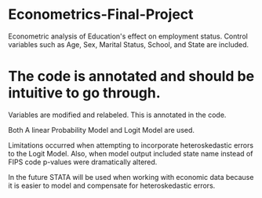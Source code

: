 # Econometrics-Final-Project
Econometric analysis of Education's effect on employment status.
Control variables such as Age, Sex, Marital Status, School, and State are included.

# The code is annotated and should be intuitive to go through. 
Variables are modified and relabeled. This is annotated in the code. 

Both A linear Probability Model and Logit Model are used. 

Limitations occurred when attempting to incorporate heteroskedastic errors to the Logit Model. 
Also, when model output included state name instead of FIPS code p-values were dramatically altered. 

In the future STATA will be used when working with economic data because it is easier to 
model and compensate for heteroskedastic errors.
